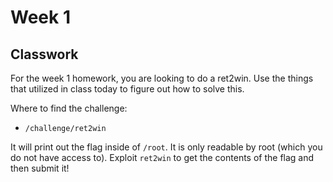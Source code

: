 # Week 1
## Classwork

For the week 1 homework, you are looking to do a ret2win. Use the things that utilized in class today to figure out how to solve this. 

Where to find the challenge: 
- `/challenge/ret2win`

It will print out the flag inside of `/root`. It is only readable by root (which you do not have access to). Exploit `ret2win` to get the contents of the flag and then submit it! 